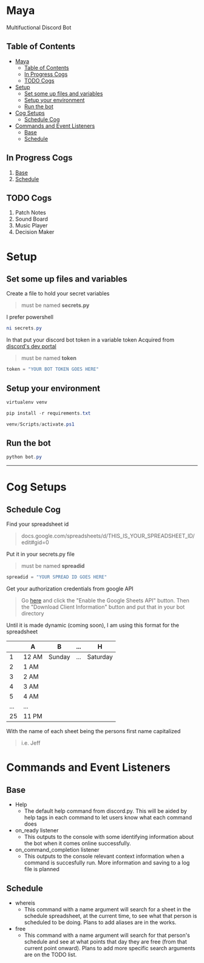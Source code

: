 # Maya
Multifuctional Discord Bot

## Table of Contents
- [Maya](#maya)
  - [Table of Contents](#table-of-contents)
  - [In Progress Cogs](#in-progress-cogs)
  - [TODO Cogs](#todo-cogs)
- [Setup](#setup)
  - [Set some up files and variables](#set-some-up-files-and-variables)
  - [Setup your environment](#setup-your-environment)
  - [Run the bot](#run-the-bot)
- [Cog Setups](#cog-setups)
  - [Schedule Cog](#schedule-cog)
- [Commands and Event Listeners](#commands-and-event-listeners)
  - [Base](#base)
  - [Schedule](#schedule)

## In Progress Cogs
1. [Base](bot.py)
2. [Schedule](Cogs/Schedule.py)

## TODO Cogs  
1. Patch Notes
2. Sound Board
3. Music Player
4. Decision Maker

# Setup
## Set some up files and variables
Create a file to hold your secret variables 
> must be named **secrets.py**

I prefer powershell
```powershell
ni secrets.py
```

In that put your discord bot token in a variable token
Acquired from [discord's dev portal](https://discordapp.com/developers/applications/)
> must be named **token**
```python
token = "YOUR BOT TOKEN GOES HERE"
```

## Setup your environment

```powershell
virtualenv venv

pip install -r requirements.txt

venv/Scripts/activate.ps1
```

## Run the bot

```powershell
python bot.py
```


---
# Cog Setups

## Schedule Cog
Find your spreadsheet id
> docs.google.com/spreadsheets/d/THIS_IS_YOUR_SPREADSHEET_ID/edit#gid=0

Put it in your secrets.py file
> must be named **spreadid**
```python
spreadid = "YOUR SPREAD ID GOES HERE"
```

Get your authorization credentials from google API
> Go [here](https://developers.google.com/sheets/api/quickstart/python) and click the "Enable the Google Sheets API" button. 
> Then the "Download Client Information" button and put that in your bot directory

Until it is made dynamic (coming soon), I am using this format for the spreadsheet

|     | A     | B      | ... | H        |
| --- | ----- | ------ | --- | -------- |
| 1   | 12 AM | Sunday | ... | Saturday |
| 2   | 1 AM  |        |     |          |
| 3   | 2 AM  |        |     |          |
| 4   | 3 AM  |        |     |          |
| 5   | 4 AM  |        |     |          |
| ... | ...   |        |     |          |
| 25  | 11 PM |        |     |          |

With the name of each sheet being the persons first name capitalized
> i.e. Jeff

# Commands and Event Listeners
## Base
* Help
  * The default help command from discord.py. This will be aided by help tags in each command to let users know what each command does
* on_ready listener
  * This outputs to the console with some identifying information about the bot when it comes online successfully.
* on_command_completion listener
  * This outputs to the console relevant context information when a command is succesfully run. More information and saving to a log file is planned

## Schedule
* whereis
  * This command with a name argument will search for a sheet in the schedule spreadsheet, at the current time, to see what that person is scheduled to be doing. Plans to add aliases are in the works.
* free
  * This command with a name argument will search for that person's schedule and see at what points that day they are free (from that current point onward). Plans to add more specific search arguments are on the TODO list.